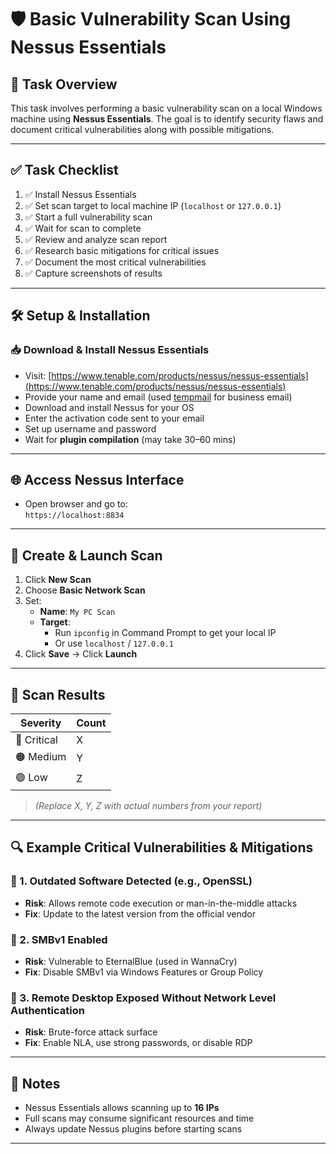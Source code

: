 # 🛡️ Basic Vulnerability Scan Using Nessus Essentials

## 📌 Task Overview
This task involves performing a basic vulnerability scan on a local Windows machine using **Nessus Essentials**. The goal is to identify security flaws and document critical vulnerabilities along with possible mitigations.

---

## ✅ Task Checklist

1. ✅ Install Nessus Essentials  
2. ✅ Set scan target to local machine IP (`localhost` or `127.0.0.1`)  
3. ✅ Start a full vulnerability scan  
4. ✅ Wait for scan to complete  
5. ✅ Review and analyze scan report  
6. ✅ Research basic mitigations for critical issues  
7. ✅ Document the most critical vulnerabilities  
8. ✅ Capture screenshots of results  

---

## 🛠️ Setup & Installation

### 📥 Download & Install Nessus Essentials
- Visit: [https://www.tenable.com/products/nessus/nessus-essentials](https://www.tenable.com/products/nessus/nessus-essentials)
- Provide your name and email (used [tempmail](https://tempmail.lol) for business email)
- Download and install Nessus for your OS
- Enter the activation code sent to your email
- Set up username and password
- Wait for **plugin compilation** (may take 30–60 mins)

---

## 🌐 Access Nessus Interface

- Open browser and go to:  
  `https://localhost:8834`

---

## 🎯 Create & Launch Scan

1. Click **New Scan**
2. Choose **Basic Network Scan**
3. Set:
   - **Name**: `My PC Scan`
   - **Target**: 
     - Run `ipconfig` in Command Prompt to get your local IP  
     - Or use `localhost` / `127.0.0.1`
4. Click **Save** → Click **Launch**

---

## 📝 Scan Results

| Severity     | Count |
|--------------|-------|
| 🔴 Critical   | X     |
| 🟠 Medium     | Y     |
| 🟢 Low        | Z     |

> *(Replace X, Y, Z with actual numbers from your report)*

---

## 🔍 Example Critical Vulnerabilities & Mitigations

### 🔴 1. Outdated Software Detected (e.g., OpenSSL)
- **Risk**: Allows remote code execution or man-in-the-middle attacks
- **Fix**: Update to the latest version from the official vendor

### 🔴 2. SMBv1 Enabled
- **Risk**: Vulnerable to EternalBlue (used in WannaCry)
- **Fix**: Disable SMBv1 via Windows Features or Group Policy

### 🔴 3. Remote Desktop Exposed Without Network Level Authentication
- **Risk**: Brute-force attack surface
- **Fix**: Enable NLA, use strong passwords, or disable RDP


---

## 📂 Notes

- Nessus Essentials allows scanning up to **16 IPs**
- Full scans may consume significant resources and time
- Always update Nessus plugins before starting scans

---

